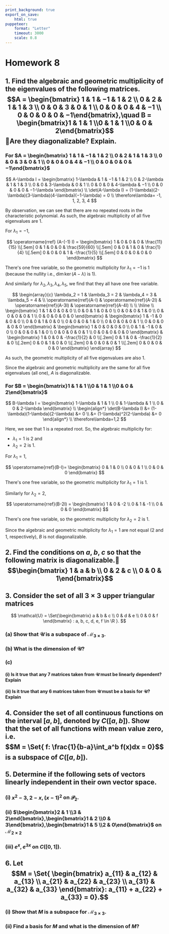 ```yaml
---
print_background: true
export_on_save:
    html: true
puppeteer:
    format: "Letter"
    timeout: 3000
    scale: 0.8
---
```


# Homework 8

## 1. Find the algebraic and geometric multiplicity of the eigenvalues of the following matrices. $$A = \begin{bmatrix}    1 & 1 & −1 & 1 & 2 \\    0 & 2 & 1 & 1 & 3 \\    0 & 0 & 3 & 0 & 1 \\    0 & 0 & 0 & 4 & −1 \\    0 & 0 & 0 & 0 & −1\end{bmatrix},\quad B = \begin{bmatrix}1 & 1 & 1 \\0 & 1 & 1 \\0 & 0 & 2\end{bmatrix}$$Are they diagonalizable? Explain.

### For $A = \begin{bmatrix}    1 & 1 & −1 & 1 & 2 \\    0 & 2 & 1 & 1 & 3 \\    0 & 0 & 3 & 0 & 1 \\    0 & 0 & 0 & 4 & −1 \\    0 & 0 & 0 & 0 & −1\end{bmatrix}$

$$
A-\lambda I = \begin{bmatrix}
    1-\lambda & 1 & −1 & 1 & 2 \\
    0 & 2-\lambda & 1 & 1 & 3 \\
    0 & 0 & 3-\lambda & 0 & 1 \\
    0 & 0 & 0 & 4-\lambda & −1 \\
    0 & 0 & 0 & 0 & −1-\lambda
\end{bmatrix} \\
\det(A-\lambda I) =
(1-\lambda)(2-\lambda)(3-\lambda)(4-\lambda)(−1-\lambda) = 0 \\
\therefore\lambda= -1, 1, 2, 3, 4
$$

By observation, we can see that there are no repeated roots in the characteristic polynomial. As such, the algebraic multiplicity of all five eigenvalues are $1$.

For $\lambda_1=-1$,

$$
\operatorname{rref} (A-(-1) I) = \begin{bmatrix}
    1 & 0 & 0 & 0 & \frac{11}{15} \\[.5em]
    0 & 1 & 0 & 0 & \frac{59}{60} \\[.5em]
    0 & 0 & 1 & 0 & \frac{1}{4} \\[.5em]
    0 & 0 & 0 & 1 & -\frac{1}{5} \\[.5em]
    0 & 0 & 0 & 0 & 0
\end{bmatrix}
$$

There's one free variable, so the geometric multiplicity for $\lambda_1 = -1$ is $1$ (because the nullity i.e., $\dim\ker (A-\lambda)$ is $1$).

And similarly for $\lambda_2,\lambda_3,\lambda_4,\lambda_5$, we find that they all have one free variable.

$$
\begin{array}{c}
    \lambda_2 = 1 &
    \lambda_3 = 2 &
    \lambda_4 = 3 &
    \lambda_5 = 4 & \\
    \operatorname{rref}(A-I) &
    \operatorname{rref}(A-2I) &
    \operatorname{rref}(A-3I) &
    \operatorname{rref}(A-4I) \\
    \\ \hline \\
    \begin{bmatrix}
        1 & 1 & 0 & 0 & 0 \\
        0 & 0 & 1 & 0 & 0 \\
        0 & 0 & 0 & 1 & 0 \\
        0 & 0 & 0 & 0 & 1 \\
        0 & 0 & 0 & 0 & 0
    \end{bmatrix} &
    \begin{bmatrix}
        1 & -1 & 0 & 0 & 0 \\
        0 & 0 & 1 & 0 & 0 \\
        0 & 0 & 0 & 1 & 0 \\
        0 & 0 & 0 & 0 & 1 \\
        0 & 0 & 0 & 0 & 0
    \end{bmatrix} &
    \begin{bmatrix}
        1 & 0 & 0 & 0 & 0 \\
        0 & 1 & -1 & 0 & 0 \\
        0 & 0 & 0 & 1 & 0 \\
        0 & 0 & 0 & 0 & 1 \\
        0 & 0 & 0 & 0 & 0
    \end{bmatrix} &
    \begin{bmatrix}
        1 & 0 & 0 & -\frac{1}{2} & 0 \\[.2em]
        0 & 1 & 0 & -\frac{1}{2} & 0 \\[.2em]
        0 & 0 & 1 & 0 & 0 \\[.2em]
        0 & 0 & 0 & 0 & 1 \\[.2em]
        0 & 0 & 0 & 0 & 0
    \end{bmatrix}
\end{array}
$$

As such, the geometric multiplicity of all five eigenvalues are also $1$.

Since the algebraic and geometric multiplicity are the same for all five eigenvalues (all one), $A$ is diagonalizable.

### For $B = \begin{bmatrix}1 & 1 & 1 \\0 & 1 & 1 \\0 & 0 & 2\end{bmatrix}$

$$
B-\lambda I = \begin{bmatrix}
    1-\lambda & 1 & 1 \\
    0 & 1-\lambda & 1 \\
    0 & 0 & 2-\lambda
\end{bmatrix} \\
\begin{align*}
    \det(B-\lambda I) &=
    (1-\lambda)(1-\lambda)(2-\lambda) &= 0 \\
    &= (1-\lambda)^2(2-\lambda) &= 0
\end{align*}
\\
\therefore\lambda=1,2
$$

Here, we see that $1$ is a repeated root. So, the algebraic multiplicity for:

* $\lambda_1=1$ is $2$ and
* $\lambda_2=2$ is $1$.

For $\lambda_1=1$,

$$
\operatorname{rref}(B-I)= \begin{bmatrix}
    0 & 1 & 0 \\
    0 & 0 & 1 \\
    0 & 0 & 0
\end{bmatrix}
$$

There's one free variable, so the geometric multiplicity for $\lambda_1 = 1$ is $1$.

Similarly for $\lambda_2=2$,

$$
\operatorname{rref}(B-2I) = \begin{bmatrix}
    1 & 0 & -2 \\
    0 & 1 & -1 \\
    0 & 0 & 0
\end{bmatrix}
$$

There's one free variable, so the geometric multiplicity for $\lambda_2 = 2$ is $1$.

Since the algebraic and geometric multiplicity for $\lambda_1=1$ are not equal ($2$ and $1$, respectively), $B$ is not diagonalizable.


## 2. Find the conditions on $a$, $b$, $c$ so that the following matrix is diagonalizable.$$\begin{bmatrix}    1 & a & b \\    0 & 2 & c \\    0 & 0 & 1\end{bmatrix}$$

## 3. Consider the set of all $3\times3$ upper triangular matrices
$$
\mathcal{U} = \Set{\begin{bmatrix}
    a & b & c \\
    0 & d & e \\
    0 & 0 & f
    \end{bmatrix} : a, b, c, d, e, f \in \R
}.
$$
### (a) Show that $\mathcal{U}$ is a subspace of $\mathcal{M}_{3\times3}$.

### (b) What is the dimension of $\mathcal{U}$?

### (c\)

#### (i) Is it true that any 7 matrices taken from $\mathcal{U}$ must be linearly dependent? Explain
#### (ii) Is it true that any 6 matrices taken from $\mathcal{U}$ must be a basis for $\mathcal{U}$? Explain

## 4. Consider the set of all continuous functions on the interval $[a, b]$, denoted by $C([a, b])$. Show that the set of all functions with mean value zero, i.e. $$M = \Set{    f: \frac{1}{b-a}\int_a^b f(x)dx = 0}$$ is a subspace of $C([a, b])$.

## 5. Determine if the following sets of vectors linearly independent in their own vector space.

### (i) $x^2 −3, 2 −x, (x −1)^2$ on $\mathcal{P}_2$.

### (ii) $\begin{bmatrix}2 & 1 \\3 & 2\end{bmatrix},\begin{bmatrix}1 & 2 \\0 & 3\end{bmatrix},\begin{bmatrix}1 & 5 \\2 & 0\end{bmatrix}$ on $\mathcal{M}_{2\times2}$

### (iii) $e^x, e^{3x}$ on $C([0, 1])$.


## 6. Let $$M = \Set{    \begin{bmatrix}    a_{11} & a_{12} & a_{13} \\    a_{21} & a_{22} & a_{23} \\    a_{31} & a_{32} & a_{33}    \end{bmatrix}: a_{11} + a_{22} + a_{33} = 0}.$$

### (i) Show that $M$ is a subspace for $\mathcal{M}_{3\times3}$.
### (ii) Find a basis for $M$ and what is the dimension of $M$?
